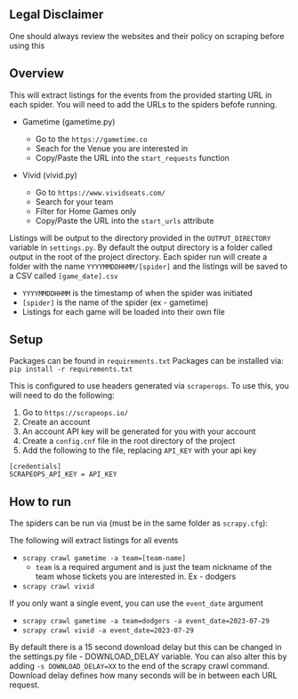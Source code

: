 ## Legal Disclaimer
One should always review the websites and their policy on scraping before using this

## Overview
This will extract listings for the events from the provided starting URL in each spider. You will need to add the URLs to the spiders befofe running.

  - Gametime (gametime.py)
    - Go to the `https://gametime.co`
    - Seach for the Venue you are interested in
    - Copy/Paste the URL into the `start_requests` function

  - Vivid (vivid.py)
    - Go to `https://www.vividseats.com/`
    - Search for your team
    - Filter for Home Games only
    - Copy/Paste the URL into the `start_urls` attribute

Listings will be output to the directory provided in the `OUTPUT_DIRECTORY` variable in
    `settings.py`. By default the output directory is a folder called output in the root of the project directory.
Each spider run will create a folder with the name `YYYYMMDDHHMM/[spider]` and the listings will be saved to a CSV called `[game_date].csv`
  - `YYYYMMDDHHMM` is the timestamp of when the spider was initiated
  - `[spider]` is the name of the spider (ex - gametime)
  - Listings for each game will be loaded into their own file


## Setup
Packages can be found in `requirements.txt`
Packages can be installed via: `pip install -r requirements.txt`

This is configured to use headers generated via `scraperops`. To use this, you will need to do the following:
1. Go to `https://scrapeops.io/`
2. Create an account
3. An account API key will be generated for you with your account
4. Create a `config.cnf` file in the root directory of the project
5. Add the following to the file, replacing `API_KEY` with your api key
```
[credentials]
SCRAPEOPS_API_KEY = API_KEY
```

## How to run
The spiders can be run via (must be in the same folder as `scrapy.cfg`):

The following will extract listings for all events
  - `scrapy crawl gametime -a team=[team-name]`
    - `team` is a required argument and is just the team nickname of the team whose tickets you are interested in. Ex - dodgers
  - `scrapy crawl vivid`

If you only want a single event, you can use the `event_date` argument
  - `scrapy crawl gametime -a team=dodgers -a event_date=2023-07-29`
  - `scrapy crawl vivid -a event_date=2023-07-29`

By default there is a 15 second download delay but this can be changed in the 
    settings.py file - DOWNLOAD_DELAY variable. 
You can also alter this by adding `-s DOWNLOAD_DELAY=XX` to the end of the scrapy crawl command. Download delay defines how many seconds will be in between each URL request.